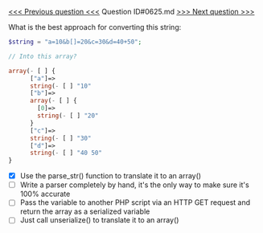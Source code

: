 [<<< Previous question <<<](0624.md)  Question ID#0625.md  [>>> Next question >>>](0626.md) 

What is the best approach for converting this string:


```php
$string = "a=10&b[]=20&c=30&d=40+50";

// Into this array?

array(- [ ] {
      ["a"]=>
      string(- [ ] "10"
      ["b"]=>
      array(- [ ] {
        [0]=>
        string(- [ ] "20"
      }
      ["c"]=>
      string(- [ ] "30"
      ["d"]=>
      string(- [ ] "40 50"
}
```

- [x] Use the parse_str() function to translate it to an array()
- [ ] Write a parser completely by hand, it's the only way to make sure it's 100% accurate
- [ ] Pass the variable to another PHP script via an HTTP GET request and return the array as a serialized variable
- [ ] Just call unserialize() to translate it to an array()
